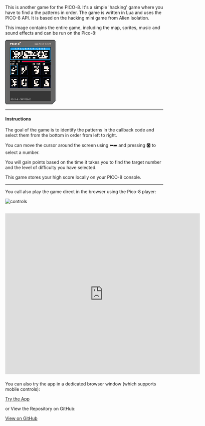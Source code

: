 This is another game for the PICO-8. It's a simple 'hacking' game where you have to find a the patterns in order. The game is written in Lua and uses the PICO-8 API. It is based on the hacking mini game from Alien Isolation.

This image contains the entire game, including the map, sprites, music and sound effects and can be run on the Pico-8:

![feature](/projects/isolation-breach-pico-8/feature.png)

---

#### Instructions

The goal of the game is to identify the patterns in the callback code and select them from the bottom in order from left to right.

You can move the cursor around the screen using ⬅️➡️ and pressing 🅾️ to select a number.

You will gain points based on the time it takes you to find the target number and the level of difficulty you have selected.

This game stores your high score locally on your PICO-8 console.

---

You call also play the game direct in the browser using the Pico-8 player:

![controls](https://imgur.com/BPMVOyQ.png)

## <iframe src="https://www.lexaloffle.com/bbs/widget.php?pid=tidiyonr" allowfullscreen width="621" height="513" style="border:none; overflow:hidden"></iframe>

You can also try the app in a dedicated browser window (which supports mobile controls):

<a class="btn btn-secondary" href="https://gcoulby.github.io/isolation-breach-p8/"  target="_blank" rel="noopener noreferrer"><i class="fa fa-globe-europe"></i> Try the App</a>

or View the Repository on GitHub:

<a class="btn btn-secondary" href="https://github.com/gcoulby/isolation-breach-p8"  target="_blank" rel="noopener noreferrer"><i class="fab fa-github"></i> View on GitHub</a>
